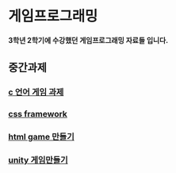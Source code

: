 # 게임프로그래밍 
#### 3학년 2학기에 수강했던 게임프로그래밍 자료들 입니다.


## 중간과제 
### [c 언어 게임 과제](https://github.com/jmlee119/GameProgramming/tree/main/%EC%A4%91%EA%B0%84%EA%B3%BC%EC%A0%9C)



### [css framework](https://github.com/jmlee119/GameProgramming/tree/main/docs)

### [html game 만들기](https://github.com/jmlee119/GameProgramming/tree/main/htmlgame)

### [unity 게임만들기](https://github.com/jmlee119/GameProgramming/tree/main/Unity)
